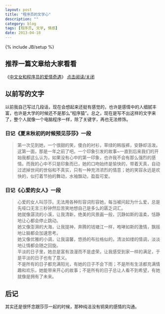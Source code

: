 ```yaml
---
layout: post
title: "程序员的文学心"
description: ""
category: blog
tags: [程序员, 文学, 情感]
date: 2013-04-18
---
```

{% include JB/setup %}
## 推荐一篇文章给大家看看
《[中文女和程序员的爱情奇遇](http://www.20ju.com/content/V233016.htm)》
<a href="javascript:(document.getElementById('copyblog').style.display=='block')?document.getElementById('copyblog').style.display='none':document.getElementById('copyblog').style.display='block'">点击阅读/关闭</a>
<div id="copyblog" style="display: none;">
<font color="green">
<p>我所认为最深沉的爱，莫过于分开以后，我将自己，活成了你的樣子”。——写给所有热爱互联网和相信爱情的人。菜菜是个开朗乐观的90后小文艺少女，随和开放。饭饭是个睿智严谨的80后程序员，温和传统。她还是个大学生，他已是工作族。故事的发生始于青天白日被一大捆Money砸中的相爱几率，两个人的生活也从此发生了翻天覆地的变化。</p>
<p>很多人想象中的程序员，应该是呆板的、不修边幅、不懂时尚不会打扮之类的技术宅男。跟饭饭在一起后，菜菜彻底改变了这个偏见。饭饭穿着整洁干净，谈吐得体幽默，但宅男是真，不会打扮也是真。菜菜给饭饭制定了一套全方位360度无死角转型方案，她给他分析女生喜欢男生的装扮方式，她教他如何恰当的服装搭配和颜色协调。她打破他一贯的穿衣审美模式，给他挑了粉色的7分袖衬衫，淡蓝色的小西装，米白色的针织开衫，V领的毛衣，白色的球鞋和浅绿色的休闲鞋。再拉着他去蓝调做了个潮流发型。一番打造之下，一个时尚又不失温文尔雅的型男像面包一样新鲜出炉！菜菜摸着下巴心满意足地看着揣测不安的饭饭，随之大喝一声，扑上去双手揉捏着饭饭的脸颊媚笑：“亲爱的！你肿么可以这么帅！！”</p>
<p>菜菜是个如假包换的文科女，从小到大饱读诗书，有诸如张小娴、席慕容、简祯的柔软清新文字，有张爱玲、三毛、廖一梅的不羁豪放文风，也有诸如村上春树、渡边淳一、杜拉斯的重口味文学。同是晒太阳，她一张口就能来句“俄罗斯有位诗人曾说，我来到这个世界是为了看看阳光”，随之酸倒一脸愕然的舍友们。中文系的浓墨重彩使她游离于现代科技之外，她是个笨到连电脑、热水器都不会正确使用的技术白痴。直到她遇到了饭饭，一个从事着用伟大的代码改变互联网世界的程序员，一个破天荒说她适合当产品经理的人。</p>
<p>都说程序员的双手是魔术师的双手，他们通过技术把世界变得更加丰富多彩。饭饭就是这样一个无所不能的高级软件工程师。饭饭在菜菜心里不仅是恋人，也是兄长和老师。每次菜菜花痴状地趴在饭饭的膝头上，张着澄澈的闪烁着无限崇拜光芒的大眼睛仰视饭饭写代码，他神一般的盲打在键盘上啪啪的敲击声，工程窗口连续不断地跳跃出一行行的英文字符，那架势堪比迪拜高塔平地崛起的建筑传奇！男人认真的时候性感得要命啊！！饭饭依旧面不改色，他淡定地瞥着一旁作流口水状的菜菜，嘴角扬起30度的贼笑：不稀的说你。</p>
<p>于是乎，菜菜开始发愤图强学起跟IT有关的知识，她梦想有天能成为饭饭得力的事业助手。她是个纯电脑白痴，她眼神放空地盯着饭饭书桌上的一大堆IT书籍几秒后，她的心里豪迈地升腾起一个宏伟的目标：我要挺进IT！  </p>
<p>饭饭拿给她看的第一本书是《结网：互联网产品经理改变世界》，菜菜二话不说便斗志昂扬专研起来，不论上课下课她都雷打不动地看着。舍友们好奇于她的痴迷，抓来她的书一瞥，随之隔行隔座山地摇摇头并嬉笑她走火入魔。菜菜认真地看完两遍之后，她兴奋地跟饭饭谈论她的心得感受。她跟饭饭侃侃而谈用户体验三要素：别让我等！别让我想！别让我烦！她发微博拿《结网》这本书作调侃，却冷不丁地收到了作者本人的回复！饭饭一听仰天长啸三声，他做了这么多年的技术从未被名人赏识，菜菜这等小毛孩居然踩了狗屎运！  </p>
<p>饭饭非常欣慰和惊讶，这个小丫头的领悟能力和学习能力不错啊！孺子可教也！接下来，他继续给菜菜推荐书籍，《写给大家看的设计书》，《Don’t make me think》，《人人都是产品经理》，《定位》，《如何玩转你的网站》，《浪潮之巅》。。。菜菜顶着兼容并包的学习心态打鸡血似的一本本啃完。  </p>
<p>饭饭开始给菜菜耐心细致地解释，什么是云计算，PHP, Java, Html，什么是SEM, SEO, SMM, CPC, PPC等专业术语，菜菜启动所有大脑神经来者不拒，虽然理解有些困难，但仍然一脸微笑地挑战自己的抗压能力全盘接收。  </p>
<p>后来菜菜翅膀硬了开始哼哼鼻子如是说：  </p>
<p>“你知道完美的网页设计需要具备哪些原则吗？哇哈哈，让我大发慈悲地告诉你，完美的网页设计需要具备亲密性、对齐、重复和对比4 个基本原则。不知道了吧？！”  </p>
<p>“你知道网页最好的用户体验是什么吗？那就是Don’t make me think！”  </p>
<p>“你知道你的网站为什么会不定期地受到黑客攻击吗？其实是这样的，这个黑客就是我！只要你惹我不高兴，你的网站就down了。害怕了吧？！”  </p>
<p>“我觉得你这个功能设计不够好，应该改成鼠标滑动显示的效果。你觉得怎么样？”  </p>
<p>“这几行代码写得简洁利落，很好！不过，这个分隔符写错了，应该是；而不是：。”  </p>
<p>书看多了后，菜菜开始嚣张叫板技术牛人饭饭，她以一个门外汉的无知无畏在饭饭面前班门弄斧，饭饭每次听到她玩笑的挑衅，神色总会大放异彩，活像培养了一个开窍的弟子自己后继有人一般！饭饭总是不吝言辞夸她聪明，他总是意味深长地说，小丫头以后一定会超过我的。他对她说，IT公司的工作氛围平等自由，正好适合她无拘无束的脾性，他期望她将来能够进腾讯。菜菜听得眼里跳跃着梦的光影。  </p>
<p>菜菜开始学习Dreamweaver，学习PS，她能当测试员？或网页设计师？或数据分析师？Anyway，尽管她是只IT的蜗牛，她也要坚忍不拔响应JAY的歌曲：我要一步一步往上爬。记住记住！菜菜要当饭饭的事业助手事业助手！  </p>
<p>菜菜一直梦想着有天能和饭饭一同工作，直到有天饭饭的同事给她提供了一个实习生的工作机会。菜菜就这样莫名其妙地，对自己半信半疑地进入IT公司工作。她和饭饭的五个部门伙伴成为了好朋友，也认识了公司很多有趣友善的人，她经常跟饭饭说起很喜欢这些人！直到现在，菜菜仍然深深感激他们给予自己的成长、宽容和帮助。  </p>
<p>菜菜的岗位是SMM市场推广，她每天厚着脸皮悉心求教，直至用低智商的问题把旁边的组长问得一脸茫然诧异！当她第一次获得经理的夸赞时，她兴奋地对饭饭一阵炫耀。饭饭高兴之余，总不忘教导她戒骄戒躁，他希望她能有自己的成长空间，他不会一味的宠溺让她自我感觉过于良好。菜菜深谙此理，她无非是想要得到饭饭的肯定。  </p>
<p>饭饭每次带菜菜上街觅食，他总是先拿起手机点击大众点评做参考。他每次看到新软件总会习惯性评论这个产品做得怎么样。菜菜在嬉笑他的职业病之余，她也认真地研究起产品的功能来。她以前只会玩玩美图秀秀和聊天工具，饭饭给她安装了很多使用性的软件后，她俨然也成为一个产品迷。  </p>
<p>程序员是个加班户，饭饭更是有过之无不及。菜菜恶狠狠地假装要打电话给饭饭的老总讨加班费。菜菜每次下班都会在楼下的咖啡厅等他，饿得实在忍不住了就给他打电话催他下来，这位淡定哥每次都会说，马上就好，等我5分钟。事实上，饭饭每次都是20分钟后再下来。有时菜菜会到饭饭的工作部门等他，一脸痴迷地看着他认真工作的模样，安静地只是坐在一旁不去打扰他。再后来，菜菜良心发现想要学厨艺，她从一个不会做饭的马大哈变成了逛菜市场研究厨艺的人。她胡乱忙活终于完成一顿晚餐，但她仍饿着肚子望眼欲穿地等着发布未成功的程序员归来。饭饭心疼地责怪她干嘛不先吃饭。当饭饭终于对她的厨艺夸赞时，菜菜的自豪感和成就感极大地被满足。  </p>
<p>菜菜是个安全感缺失的人，她最初害怕一个人待在饭饭的房间。饭饭每天晚上都会提垃圾袋到楼下，菜菜都会叮嘱他马上回来。有次饭饭倒完垃圾，路过老总的办公室便被叫进去谈工作，一谈就是一个多小时。他没带手机，菜菜恐惧不安地等着他开门进来的那一刻。等到饭饭终于回来时，她趴在他的怀里像个受委屈的孩子一样哭泣。饭饭疼惜地哄着。像孩子依赖着肩膀，菜菜深信不疑只有这个男人才能给予自己全部的安全感。  </p>
<p>饭饭是个做事很专注很有责任心的人，一工作起来他常常忘了菜菜交代他办的事情，菜菜会生气地闹脾气但更多的理解他，饭饭喜欢她的善解人意。饭饭不浪漫，他不会制造惊喜，但菜菜认为生活细节上他的体贴和懂得就已足够。  </p>
<p>当菜菜和饭饭聊起CSDN，聊起逆向工程，聊起32位环境下的汇编。。。饭饭惊奇地拍案而起，小女屌丝逆袭！菜菜也会跟饭饭畅谈文学，每当菜菜一脸鄙视地嘲笑他是二逼青年时，饭饭总会不服气哼哼鼻子瞪大眼睛说，想当年哥也是个文艺青年，还差点写起武侠小说，但走上IT的不归路后就此绝笔。菜菜有个作家梦，饭饭鼓励她到盛大文学写写网络小说。她同样激励饭饭说，以后有时间的话可以写写技术类的书籍，或者她来帮他写。  </p>
<p>有天菜菜突发奇想参加了北京大学生电影节DV创作大赛，她自编自导自演了一部微电影。剧情是关于一个计算机系的男生和一个中文女生的励志爱情故事。为了迎合剧情，她让饭饭做了个虚拟的百度页面和个人网站首页。其实这是菜菜为饭饭设计的心思。  </p>
<p>北京到福州距离2331公里，但两颗默契的心却近在咫尺。菜菜为了省钱，很多次坐了20个小时的硬座去看饭饭，她不让饭饭给她买卧票。异地恋的辛苦和甜蜜也只有自己才懂。  </p>
<p>最单纯的情感也有它深不可测的一面。再死去活来的爱也抵挡不过分开的命运。现实的冷峻和残酷使得两人不得不分道扬镳。菜菜离开了饭饭，她一个人继续学习着 IT。菜菜去应聘腾讯被通知面试，面试官笑笑说大多数人都是计算机相关专业，菜菜最吸引她的是，菜菜是中文背景的。面试官跟她谈UI，谈交互设计，谈用户体验，谈前端开发，谈数据分析，谈运营维护，谈产品设计执行，谈如何当好一个产品经理。。。菜菜丝毫不怯场，她淡定从容地和面试官聊了一个多小时。这些是饭饭给她磨砺出的能力，她此刻的镇定自信得于他的希冀。  </p>
<p>最终菜菜凭着自己的努力进入了腾讯，那个饭饭对她一再希冀的地方。走出腾讯银科大厦，菜菜在街边踽踽独行，人群中的她显得孤寂落寞，她的眼角泛着泪，那个像大树一般站在她身旁的男人已不在。“没有你，良辰美景更与何人说？”  </p>
<p>饭饭得知菜菜进了腾讯，久未联系的他在电话里笑得孩子那样开心，他说：“这是我最开心的事情了！”菜菜淡然一笑：“我没有让你失望。”曾经的美好恍如隔世。饭饭和菜菜的爱就像藤蔓，互相攀爬，却只能独自生长。  </p>
<p>菜菜身在IT，骨子里仍是文学梦。工作之余，她把她和饭饭的故事写成了长篇小说。饭饭微笑着说，他会永久珍藏。  </p>
<p>在分开的无数个漫长的日子，菜菜总会想起，曾经为爱的人努力学习充实自己的感觉多么美好，曾经为爱情不顾一切没心没肺的哭笑相守多么难得。  </p>
<p>饭饭喜欢看科幻片，每到国际大片上映，他总会带着菜菜去万达电影院观看。菜菜始终毫无怨言地喜欢着他的喜欢。看3D《霍比特人》时，因为位置太靠前，菜菜一直仰着头很不舒服，她开窍地打破首例，拉着饭饭离开座位坐到了远一点的过道上，饭饭让她坐在自己的下一级台阶，把她宝贝似的环抱住看完了电影。有了菜菜的先例，前排的观众陆陆续续地跑到过道上观影。菜菜不喜欢墨守成规，她喜欢挑战新奇，她时常以一副小大人的架势开导饭饭解决问题的方式：一条大道走不通，那就开辟其他的小路。生活总会有多种可能性。  </p>
<p>饭饭有时会突然遭遇工作上的一些难题，菜菜不论何时何地总会微笑说，事情的发生已成事实，你应该这么想，情况幸好没有更坏。剩下的总会一步步解决的。饭饭总能在菜菜的话里安心，他惊奇这个小丫头有超越年龄的笃定和沉稳。  </p>
<p>菜菜最吸引饭饭的是她的善良乐观纯真。她是个很容易开心大笑的人，他经常跟着她肆无忌惮地大笑。菜菜又是个很容易感动流泪的人，他温柔地抱住她仍不忘开玩笑说，谁欺负你啦？还是你欺负谁啦？  </p>
<p>饭饭有次换厕所的灯泡，菜菜边扶着他站的椅子边笑说，美国评出最性感的工作行业是修水管类技术工，此刻饭饭超级无敌性感！你赶紧改行吧！说完崇拜地咔嚓咔嚓给他拍起了照。之前的饭饭并不爱拍照，他生活了20多年的照片屈指可数。菜菜喜欢抓拍他的各种表情，也喜欢给他拍DV，还给他和公司拍了一部纪录片。当他拆卸电脑重新组装时，当他汗流浃背地整螺丝钉组装衣架时，当他一丝不苟地和组员们谈论工作时，菜菜总会痴痴地爱着他的专注，眼里无尽的柔情蜜意。  </p>
<p>爱情从来都是美丽又孤寂的，它会有多甜就会有多涩。尽管伤痛不可避免，爱情依然是我们知道的最美好的事物。因为爱一个人，我们努力证明爱的力量可以让彼此变得更好的人，我们谦卑而柔软地热爱一个人的全部世界，我们苦乐兼并地营造爱情的痕迹和存在的幸福。  </p>
<p>菜菜对饭饭说，谢谢你曾经绚烂过我的生命，谢谢你让我明白爱一个人是多么地美好。相爱过的人不应该相互伤害和遗忘，你在你的世界幸福快乐就好。  </p>
<p>遇到即是感恩，路过便是祝福。记忆中的爱情盛宴永不落幕，那是岁月积淀下的永恒，唯有鼓起勇气轻声道句：亲爱的，我把你交给世界的另一个人了，请你好好地幸福。  </p>
<p>这是菜菜和饭饭相爱过的美丽故事，也只是这个世界众多痴男怨女中的一例。但是菜菜想借这个故事告诉人们，要始终相信爱情，相信一切美好。生活总会眷顾那些善良坚强多情的人。因为爱情，我们努力成为更好的人。  </p>
</font>
<br/>
<a href="http://www.20ju.com/content/V233016.htm">原文链接</a>
<br/>
<a href="javascript:document.getElementById('copyblog').style.display='block'">点击关闭</a><br/>
</div>

## 以前写的文字  
以前我自己写过几段话，现在会想起来还挺有感觉的，也许是感情中的人细腻丰富，也许是大学的时候还不是那么“程序猿”。总之，现在是写不出这样的文字来了，整个人就像一个电脑程序一样，除了关键字，再也无法修饰。  

### 日记《夏末秋初的时候预见莎莎》一段
> 第一次见到她，一个很甜的笑，傻白的衬衫，草绿的韩版裤，安静却活泼。这第一面，那是一年之前了吧。一个印象引发的故事~一直到后来我们的开始我都这么认为，如果没有心中的第一印象，也许我不会有那么强烈的感情。而我的心中不只是印象而已，她的口吻始终是愉快的，带着天真，自动过滤掉世间的世俗和不真实，只有一种充沛浓烈的情意；她的笑容永远是欢快的，似打着节拍的舞动，水袖飘动，盈盈可爱。  

### 日记《心爱的女人》一段
> 心爱的女人叫莎莎。无法用各种形容词形容她，每当被问起为什么爱，总是先哑口无言三秒钟然后苦笑地想自己是多么的匮乏词汇。  
她就像潺流的小溪，让我清新，绝美的风景画一般，沉静如斯的温柔，恬静地让心都会停止跳动。  
她又像澎湃的大海，让我提神，奔腾的钱塘江一样，咆哮如斯的激情，飘摇地让脑都会加速思考。  
她又像优雅的小调，让我温馨，悠扬的布拉格似的，清淡如缕的情调，淡淡地让情都会随之回旋。  
平淡的日子里，她总是富有浪漫而不是虚荣，让我感受到家一样的满足，于是平淡的日子也有了意义。  
不是所有的日子都充满阳光，有她的日子不会下雨；不是所有生活都充满情趣和欢乐，她能带来开心的故事；不是所有的日子总让人看不到希望，有她就像是拥有了未来。  

## 后记
其实还是很怀念跟莎莎一起的时候，那种纯洁没有铜臭的感情的沟通。
